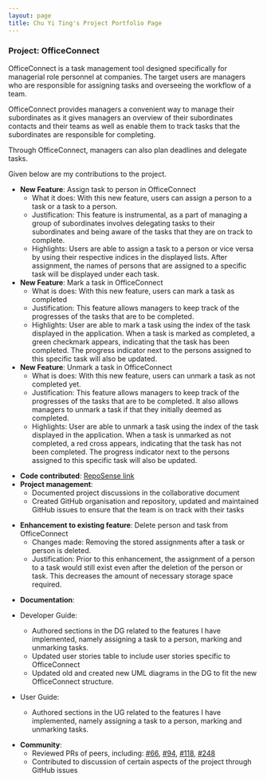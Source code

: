 ```yaml
---
layout: page
title: Chu Yi Ting's Project Portfolio Page
---
```


### Project: OfficeConnect

OfficeConnect is a task management tool designed specifically for managerial role personnel
at companies. The target users are managers who are responsible for assigning tasks and
overseeing the workflow of a team.

OfficeConnect provides managers a convenient way to manage their subordinates as it gives
managers an overview of their subordinates contacts and their teams as well as enable them to
track tasks that the subordinates are responsible for completing.

Through OfficeConnect, managers can also plan deadlines and delegate tasks.

Given below are my contributions to the project.

- **New Feature**: Assign task to person in OfficeConnect
    * What it does: With this new feature, users can assign a person to a task or a task 
      to a person.
    * Justification: This feature is instrumental, as a part of managing a group of subordinates
      involves delegating tasks to their subordinates and being aware of the tasks that they are on 
      track to complete.
    * Highlights: Users are able to assign a task to a person or vice versa by using their respective
      indices in the displayed lists. After assignment, the names of persons that are assigned to a 
      specific task will be displayed under each task.
- **New Feature**: Mark a task in OfficeConnect
    * What is does: With this new feature, users can mark a task as completed
    * Justification: This feature allows managers to keep track of the progresses of the tasks that
      are to be completed.
    * Highlights: User are able to mark a task using the index of the task displayed in the application.
      When a task is marked as completed, a green checkmark appears, indicating that the task has
      been completed. The progress indicator next to the persons assigned to this specific task will also
      be updated.
- **New Feature**: Unmark a task in OfficeConnect
    * What is does: With this new feature, users can unmark a task as not completed yet.
    * Justification: This feature allows managers to keep track of the progresses of the tasks that
      are to be completed. It also allows managers to unmark a task if that they initially deemed as
      completed.
    * Highlights: User are able to unmark a task using the index of the task displayed in the application.
      When a task is unmarked as not completed, a red cross appears, indicating that the task has not
      been completed. The progress indicator next to the persons assigned to this specific task will also
      be updated.

* **Code contributed**: [RepoSense link](https://nus-cs2103-ay2223s2.github.io/tp-dashboard/?search=cyiting&sort=groupTitle&sortWithin=title&timeframe=commit&mergegroup=&groupSelect=groupByRepos&breakdown=true&checkedFileTypes=docs~functional-code~test-code~other&since=2023-02-17)
* **Project management**:
    * Documented project discussions in the collaborative document 
    * Created GitHub organisation and repository, updated and maintained GitHub issues to ensure that the team is on 
  track with their tasks

- **Enhancement to existing feature**: Delete person and task from OfficeConnect
    * Changes made: Removing the stored assignments after a task or person is deleted.
    * Justification: Prior to this enhancement, the assignment of a person to a task would still exist even
      after the deletion of the person or task. This decreases the amount of necessary storage space required.

* **Documentation**:
- Developer Guide:
    * Authored sections in the DG related to the features I have implemented, namely assigning a task to a person, 
      marking and unmarking tasks.
    * Updated user stories table to include user stories specific to OfficeConnect
    * Updated old and created new UML diagrams in the DG to fit the new OfficeConnect structure.

- User Guide:
    * Authored sections in the UG related to the features I have implemented, namely assigning a task to a person,
      marking and unmarking tasks.

* **Community**:
    * Reviewed PRs of peers, including: [\#66](https://github.com/AY2223S2-CS2103-F10-1/tp/pull/66),
      [\#94](https://github.com/AY2223S2-CS2103-F10-1/tp/pull/94), [\#118](https://github.com/AY2223S2-CS2103-F10-1/tp/pull/118),
      [\#248](https://github.com/AY2223S2-CS2103-F10-1/tp/pull/248)
    * Contributed to discussion of certain aspects of the project through GitHub issues
